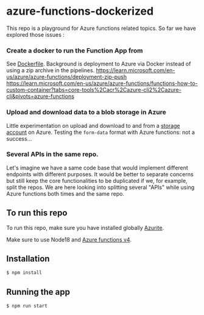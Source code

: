 # azure-functions-dockerized

This repo is a playground for Azure functions related topics. So far we have explored those issues :

### Create a docker to run the Function App from

See [Dockerfile](Dockerfile). Background is deployment to Azure via Docker instead of using a zip archive in the
pipelines. https://learn.microsoft.com/en-us/azure/azure-functions/deployment-zip-push
https://learn.microsoft.com/en-us/azure/azure-functions/functions-how-to-custom-container?tabs=core-tools%2Cacr%2Cazure-cli2%2Cazure-cli&pivots=azure-functions

### Upload and download data to a blob storage in Azure

Little experimentation on upload and download to and from a
[storage account](https://learn.microsoft.com/en-us/azure/storage/common/storage-account-overview) on Azure. Testing the
`form-data` format with Azure functions: not a success...

### Several APIs in the same repo.

Let's imagine we have a same code base that would implement different endpoints with different purposes. It would be
better to separate concerns but still keep the core functionalities to be duplicated if we, for example, split the
repos. We are here looking into splitting several "APIs" while using Azure functions both times and the same repo.

## To run this repo

To run this repo, make sure you have installed globally [Azurite](https://www.npmjs.com/package/azurite).

Make sure to use Node18 and
[Azure functions v4](https://learn.microsoft.com/en-us/azure/azure-functions/functions-bindings-http-webhook-trigger?tabs=python-v2%2Cisolated-process%2Cnodejs-v4%2Cfunctionsv2&pivots=programming-language-javascript).

## Installation

```bash
$ npm install
```

## Running the app

```bash
$ npm run start
```
